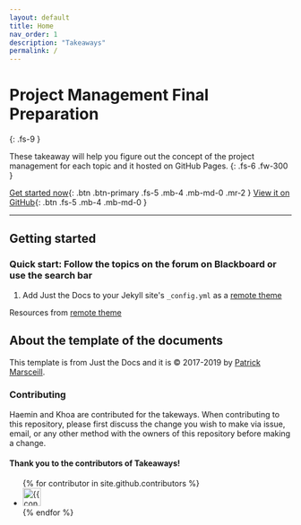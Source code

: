 ```yaml
---
layout: default
title: Home
nav_order: 1
description: "Takeaways"
permalink: /
---
```


# Project Management Final Preparation
{: .fs-9 }

These takeaway will help you figure out the concept of the project management for each topic and it hosted on GitHub Pages.
{: .fs-6 .fw-300 }

[Get started now](#getting-started){: .btn .btn-primary .fs-5 .mb-4 .mb-md-0 .mr-2 } [View it on GitHub](https://github.com/happygoals/takeaways){: .btn .fs-5 .mb-4 .mb-md-0 }

---

## Getting started

### Quick start: Follow the topics on the forum on Blackboard or use the search bar

1. Add Just the Docs to your Jekyll site's `_config.yml` as a [remote theme](https://blog.github.com/2017-11-29-use-any-theme-with-github-pages/)

Resources from [remote theme](https://pfw.blackboard.com/webapps/discussionboard/do/conference?toggle_mode=read&action=list_forums&course_id=_816886_1&nav=discussion_board_entry&mode=view) 


## About the template of the documents
This template is from Just the Docs and it is &copy; 2017-2019 by [Patrick Marsceill](http://patrickmarsceill.com).

### Contributing

Haemin and Khoa are contributed for the takeways. When contributing to this repository, please first discuss the change you wish to make via issue,
email, or any other method with the owners of this repository before making a change.

#### Thank you to the contributors of Takeaways!

<ul class="list-style-none">
{% for contributor in site.github.contributors %}
  <li class="d-inline-block mr-1">
     <a href="{{ contributor.html_url }}"><img src="{{ contributor.avatar_url }}" width="32" height="32" alt="{{ contributor.login }}"/></a>
  </li>
{% endfor %}
</ul>
